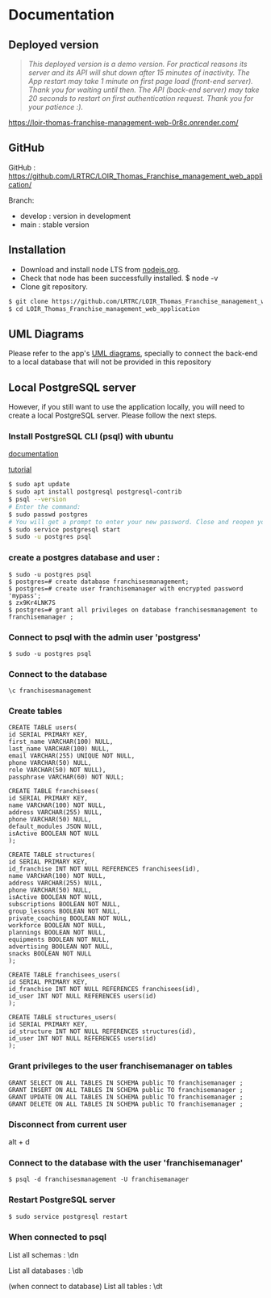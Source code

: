 # Documentation

## Deployed version 
> _This deployed version is a demo version. For practical reasons its server and its API will shut down after 15 minutes of inactivity. The App restart may take 1 minute on first page load (front-end server). Thank you for waiting until then. The API (back-end server) may take 20 seconds to restart on first authentication request. Thank you for your patience :)._

https://loir-thomas-franchise-management-web-0r8c.onrender.com/

## GitHub
GitHub : https://github.com/LRTRC/LOIR_Thomas_Franchise_management_web_application/

Branch:
* develop : version in development
* main : stable version


## Installation
* Download and install node LTS from [nodejs.org](https://nodejs.org/en/download/).
* Check that node has been successfully installed. $ node -v
* Clone git repository.
```bash
$ git clone https://github.com/LRTRC/LOIR_Thomas_Franchise_management_web_application.git
$ cd LOIR_Thomas_Franchise_management_web_application
```

## UML Diagrams
Please refer to the app's [UML diagrams](https://drive.google.com/file/d/1ER9JRr4pfG5k1hQrd_xif_c9QbKl-b-L/view?usp=share_link), specially to connect the back-end to a local database that will not be provided in this repository

## Local PostgreSQL server

However, if you still want to use the application locally, you will need to create a local PostgreSQL server. Please follow the next steps.


####

### Install PostgreSQL CLI (psql) with ubuntu
[documentation](https://docs.microsoft.com/en-us/windows/wsl/tutorials/wsl-database)

[tutorial](https://www.digitalocean.com/community/tutorials/how-to-install-and-use-postgresql-on-ubuntu-20-04#step-1-installing-postgresql)
```bash
$ sudo apt update
$ sudo apt install postgresql postgresql-contrib
$ psql --version
# Enter the command:
$ sudo passwd postgres   
# You will get a prompt to enter your new password. Close and reopen your terminal.
$ sudo service postgresql start
$ sudo -u postgres psql
```

### create a postgres database and user :
```postgresql
$ sudo -u postgres psql
$ postgres=# create database franchisesmanagement;
$ postgres=# create user franchisemanager with encrypted password 'mypass';
$ zx9Kr4LNK7S
$ postgres=# grant all privileges on database franchisesmanagement to franchisemanager ;
```

### Connect to psql with the admin user 'postgress'
```
$ sudo -u postgres psql
```

### Connect to the database 
```postgresql
\c franchisesmanagement
```

### Create tables 
```postgresql
CREATE TABLE users(
id SERIAL PRIMARY KEY,
first_name VARCHAR(100) NULL,
last_name VARCHAR(100) NULL,
email VARCHAR(255) UNIQUE NOT NULL,   
phone VARCHAR(50) NULL,
role VARCHAR(50) NOT NULL),
passphrase VARCHAR(60) NOT NULL;

CREATE TABLE franchisees(
id SERIAL PRIMARY KEY,
name VARCHAR(100) NOT NULL,
address VARCHAR(255) NULL,
phone VARCHAR(50) NULL,
default_modules JSON NULL,
isActive BOOLEAN NOT NULL
);

CREATE TABLE structures(
id SERIAL PRIMARY KEY,
id_franchise INT NOT NULL REFERENCES franchisees(id),
name VARCHAR(100) NOT NULL,
address VARCHAR(255) NULL,
phone VARCHAR(50) NULL,
isActive BOOLEAN NOT NULL,
subscriptions BOOLEAN NOT NULL,
group_lessons BOOLEAN NOT NULL,
private_coaching BOOLEAN NOT NULL,
workforce BOOLEAN NOT NULL,
plannings BOOLEAN NOT NULL,
equipments BOOLEAN NOT NULL,
advertising BOOLEAN NOT NULL,
snacks BOOLEAN NOT NULL
);

CREATE TABLE franchisees_users(
id SERIAL PRIMARY KEY,
id_franchise INT NOT NULL REFERENCES franchisees(id),
id_user INT NOT NULL REFERENCES users(id)
);

CREATE TABLE structures_users(
id SERIAL PRIMARY KEY,
id_structure INT NOT NULL REFERENCES structures(id),
id_user INT NOT NULL REFERENCES users(id)
);

```

### Grant privileges to the user franchisemanager on tables
```postgresql
GRANT SELECT ON ALL TABLES IN SCHEMA public TO franchisemanager ;
GRANT INSERT ON ALL TABLES IN SCHEMA public TO franchisemanager ;
GRANT UPDATE ON ALL TABLES IN SCHEMA public TO franchisemanager ;
GRANT DELETE ON ALL TABLES IN SCHEMA public TO franchisemanager ;
```

### Disconnect from current user
alt + d

### Connect to the database with the user 'franchisemanager'
```
$ psql -d franchisesmanagement -U franchisemanager
```

### Restart PostgreSQL server
```bash
$ sudo service postgresql restart
```

### When connected to psql
List all schemas : \dn

List all databases : \db

(when connect to database) List all tables : \dt


